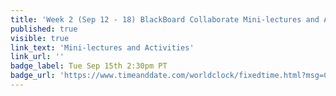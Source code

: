 ```yaml
---
title: 'Week 2 (Sep 12 - 18) BlackBoard Collaborate Mini-lectures and Activities'
published: true
visible: true
link_text: 'Mini-lectures and Activities'
link_url: ''
badge_label: Tue Sep 15th 2:30pm PT
badge_url: 'https://www.timeanddate.com/worldclock/fixedtime.html?msg=CMPT-363+Mini-lectures+and+Activities&iso=20200915T1430&p1=256&ah=1&am=50'
---
```

